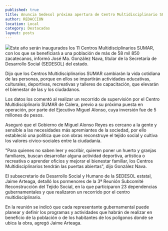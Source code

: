 ```yaml
---
published: true
title: Anuncia Sedesol próxima apertura de Centro Multidisciplinario SUMAR
author: REDACCION
location: Local
category: Destacadas
layout: posts
---
```


![](http://i.imgur.com/kw3t1ilm.jpg)Este año serán inaugurados los 11 Centros Multidisciplinarios SUMAR, con los que se beneficiará a una población de más de 58 mil 850 zacatecanos, informó José Ma. González Nava, titular de la Secretaría de Desarrollo Social (SEDESOL) del estado.
 
Dijo que los Centros Multidisciplinarios SUMAR cambiarán la vida cotidiana de las personas, porque en ellos se impartirán actividades educativas, culturales, deportivas, recreativas y talleres de capacitación, que elevarán el bienestar de las y los ciudadanos.
 
Los datos los comentó al realizar un recorrido de supervisión por el Centro Multidisciplinario SUMAR de Calera, previo a su próxima puesta en operación, por parte del Ejecutivo Miguel Alonso, cuya inversión fue de 5 millones de pesos.
 
Aseguró que el Gobierno de Miguel Alonso Reyes es cercano a la gente y sensible a las necesidades más apremiantes de la sociedad, por ello estableció una política que con obras reconstruye el tejido social y cultiva los valores cívico-sociales entre la ciudadanía.
 
"Para quienes no saben leer y escribir, quieren poner un huerto y granjas familiares, buscan desarrollar alguna actividad deportiva, artística o recreativa o aprender oficios y mejorar el bienestar familiar, los Centros Multidisciplinarios tendrán las puertas abiertas", dijo González Nava.
 
El subsecretario de Desarrollo Social y Humano de la SEDESOL estatal, Jaime Arteaga, detalló los pormenores de la 3ª Reunión Subcomité Reconstrucción del Tejido Social, en la que participaron 23 dependencias gubernamentales y que realizaron un recorrido por el centro multidisciplinario.
 
En la reunión se indicó que cada representante gubernamental puede planear y definir los programas y actividades que habrán de realizar en beneficio de la población o de los habitantes de los polígonos donde se ubica la obra, agregó Jaime Arteaga.
